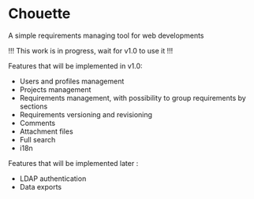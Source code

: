 # Chouette
A simple requirements managing tool for web developments

!!! This work is in progress, wait for v1.0 to use it !!!

Features that will be implemented in v1.0:
- Users and profiles management
- Projects management
- Requirements management, with possibility to group requirements by sections
- Requirements versioning and revisioning
- Comments
- Attachment files
- Full search
- i18n

Features that will be implemented later :
- LDAP authentication
- Data exports